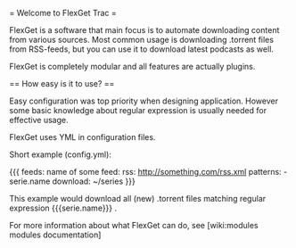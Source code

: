 = Welcome to FlexGet Trac =

FlexGet is a software that main focus is to automate downloading content from various sources. 
Most common usage is downloading .torrent files from RSS-feeds, but you can use it to download 
latest podcasts as well.

FlexGet is completely modular and all features are actually plugins.

== How easy is it to use? ==

Easy configuration was top priority when designing application. However some basic knowledge 
about regular expression is usually needed for effective usage.

FlexGet uses YML in configuration files. 

Short example (config.yml):

{{{
feeds:
  name of some feed:
    rss: http://something.com/rss.xml
    patterns:
      - serie.name
    download: ~/series
}}}

This example would download all (new) .torrent files matching regular expression {{{serie.name}}} .

For more information about what FlexGet can do, see [wiki:modules modules documentation]

